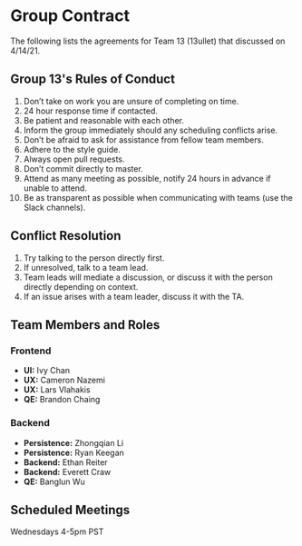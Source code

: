 # Group Contract
The following lists the agreements for Team 13 (13ullet) that discussed on 4/14/21.

## Group 13's Rules of Conduct
1. Don’t take on work you are unsure of completing on time.
2. 24 hour response time if contacted.
3. Be patient and reasonable with each other.
4. Inform the group immediately should any scheduling conflicts arise.
5. Don’t be afraid to ask for assistance from fellow team members.
6. Adhere to the style guide.
7. Always open pull requests.
8. Don’t commit directly to master.
9. Attend as many meeting as possible, notify 24 hours in advance if unable to attend.
10. Be as transparent as possible when communicating with teams (use the Slack channels).

## Conflict Resolution 
1. Try talking to the person directly first.
2. If unresolved, talk to a team lead.
3. Team leads will mediate a discussion, or discuss it with the person directly depending on context.
4. If an issue arises with a team leader, discuss it with the TA.

## Team Members and Roles
### Frontend
- **UI:** Ivy Chan
- **UX:** Cameron Nazemi
- **UX:** Lars Vlahakis
- **QE:** Brandon Chaing

### Backend
- **Persistence:** Zhongqian Li
- **Persistence:** Ryan Keegan
- **Backend:** Ethan Reiter
- **Backend:** Everett Craw
- **QE:** Banglun Wu

## Scheduled Meetings
Wednesdays 4-5pm PST
